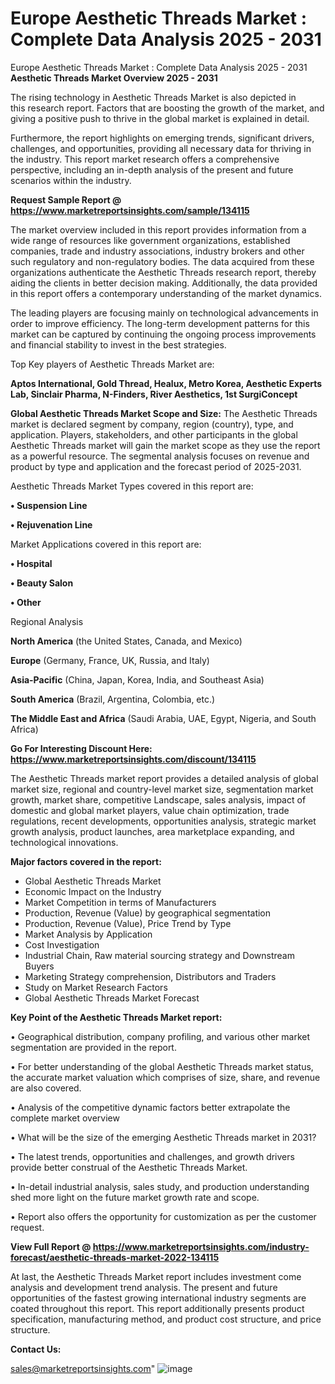 # Europe Aesthetic Threads Market : Complete Data Analysis 2025 - 2031
Europe Aesthetic Threads Market : Complete Data Analysis 2025 - 2031
<Strong> Aesthetic Threads Market Overview 2025 - 2031</strong>

The rising technology in Aesthetic Threads Market is also depicted in this research report. Factors that are boosting the growth of the market, and giving a positive push to thrive in the global market is explained in detail.

Furthermore, the report highlights on emerging trends, significant drivers, challenges, and opportunities, providing all necessary data for thriving in the industry. This report market research offers a comprehensive perspective, including an in-depth analysis of the present and future scenarios within the industry.

<strong>Request Sample Report @ <a href=https://www.marketreportsinsights.com/sample/134115>https://www.marketreportsinsights.com/sample/134115</a></strong>

The market overview included in this report provides information from a wide range of resources like government organizations, established companies, trade and industry associations, industry brokers and other such regulatory and non-regulatory bodies. The data acquired from these organizations authenticate the Aesthetic Threads research report, thereby aiding the clients in better decision making. Additionally, the data provided in this report offers a contemporary understanding of the market dynamics.

The leading players are focusing mainly on technological advancements in order to improve efficiency. The long-term development patterns for this market can be captured by continuing the ongoing process improvements and financial stability to invest in the best strategies.

Top Key players of Aesthetic Threads Market are:

<strong>Aptos International, Gold Thread, Healux, Metro Korea, Aesthetic Experts Lab, Sinclair Pharma, N-Finders, River Aesthetics, 1st SurgiConcept</strong>

<strong><b>Global Aesthetic Threads Market Scope and Size:</b></strong>
The Aesthetic Threads market is declared segment by company, region (country), type, and application. Players, stakeholders, and other participants in the global Aesthetic Threads market will gain the market scope as they use the report as a powerful resource. The segmental analysis focuses on revenue and product by type and application and the forecast period of 2025-2031.

Aesthetic Threads Market Types covered in this report are:

<strong>• Suspension Line

• Rejuvenation Line</strong>

Market Applications covered in this report are:

<strong>• Hospital

• Beauty Salon

• Other</strong> 

Regional Analysis

<strong>North America</strong> (the United States, Canada, and Mexico)

<strong>Europe</strong> (Germany, France, UK, Russia, and Italy)

<strong>Asia-Pacific</strong> (China, Japan, Korea, India, and Southeast Asia)

<strong>South America</strong> (Brazil, Argentina, Colombia, etc.)

<strong>The Middle East and Africa</strong> (Saudi Arabia, UAE, Egypt, Nigeria, and South Africa)

<strong>Go For Interesting Discount Here: <a href=https://www.marketreportsinsights.com/discount/134115>https://www.marketreportsinsights.com/discount/134115</a></strong>

The Aesthetic Threads market report provides a detailed analysis of global market size, regional and country-level market size, segmentation market growth, market share, competitive Landscape, sales analysis, impact of domestic and global market players, value chain optimization, trade regulations, recent developments, opportunities analysis, strategic market growth analysis, product launches, area marketplace expanding, and technological innovations.

<strong><b>Major factors covered in the report:</b></strong>
<ul>
  <li>Global Aesthetic Threads Market </li>
  <li>Economic Impact on the Industry</li>
  <li>Market Competition in terms of Manufacturers</li>
  <li>Production, Revenue (Value) by geographical segmentation</li>
  <li>Production, Revenue (Value), Price Trend by Type</li>
  <li>Market Analysis by Application</li>
  <li>Cost Investigation</li>
  <li>Industrial Chain, Raw material sourcing strategy and Downstream Buyers</li>
  <li>Marketing Strategy comprehension, Distributors and Traders</li>
  <li>Study on Market Research Factors</li>
  <li>Global Aesthetic Threads Market Forecast</li>
</ul>

<strong><b>Key Point of the Aesthetic Threads Market report:</b></strong>

• Geographical distribution, company profiling, and various other market segmentation are provided in the report.

• For better understanding of the global Aesthetic Threads market status, the accurate market valuation which comprises of size, share, and revenue are also covered.

• Analysis of the competitive dynamic factors better extrapolate the complete market overview

• What will be the size of the emerging Aesthetic Threads market in 2031?

• The latest trends, opportunities and challenges, and growth drivers provide better construal of the Aesthetic Threads Market.

• In-detail industrial analysis, sales study, and production understanding shed more light on the future market growth rate and scope.

• Report also offers the opportunity for customization as per the customer request.

<strong><b>View Full Report @ <a href=https://www.marketreportsinsights.com/industry-forecast/aesthetic-threads-market-2022-134115>https://www.marketreportsinsights.com/industry-forecast/aesthetic-threads-market-2022-134115</a></b></strong>


At last, the Aesthetic Threads Market report includes investment come analysis and development trend analysis. The present and future opportunities of the fastest growing international industry segments are coated throughout this report. This report additionally presents product specification, manufacturing method, and product cost structure, and price structure.

<strong>Contact Us:</strong>

sales@marketreportsinsights.com"
![image](https://github.com/user-attachments/assets/b1303f71-fb48-4c5c-8e7c-7c20bdaea689)

